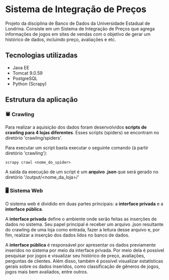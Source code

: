 # Sistema de Integração de Preços

Projeto da disciplina de Banco de Dados da Universidade Estadual de Londrina. Consiste em um Sistema de Integração de Preços que agrega informações de jogos em sites de vendas com o objetivo de gerar um histórico de dados, incluindo preço, avaliações e etc.

## Tecnologias utilizadas
- Java EE
- Tomcat 9.0.59
- PostgreSQL
- Python (Scrapy)

## Estrutura da aplicação
### :spider: <strong> Crawling </strong>
Para realizar a aquisição dos dados foram desenvolvidos <strong> scripts de crawling para 4 lojas diferentes</strong>. Esses scripts (spiders) se encontram no diretório 'crawling/spiders'.

Para executar um script basta executar o seguinte comando (à partir diretório 'crawling'):
```
scrapy crawl <nome_do_spider>
```
A saída da execução de um script é um <strong> arquivo .json</strong> que será gerado no diretório '/output/<nome_da_loja>/'


### :desktop_computer: <strong> Sistema Web </strong>
O sistema web é dividido em duas partes principais: a <strong>interface privada</strong> e a <strong>interface pública</strong>.

A <strong>interface privada</strong> define o ambiente onde serão feitas as inserções de dados no sistema. Seu papel principal é receber um arquivo .json resultante do crawling de uma loja como entrada, fazer a leitura desse arquivo e, por fim, realizar a inserção dos dados lidos no banco de dados.

A <strong>interface pública</strong> é responsável por apresentar os dados previamente inseridos no sistema por meio da interface privada. Por meio dela é possível pesquisar por jogos e visualizar seu histórico de preço, avaliações, perguntas de clientes. Além disso, também é possível visualizar estatísticas gerais sobre os dados inseridos, como classificação de gêneros de jogos, jogos mais bem avaliados, entre outros.
